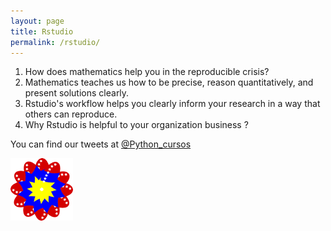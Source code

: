 ```yaml
---
layout: page
title: Rstudio
permalink: /rstudio/
---
```


1. How does mathematics help you in the reproducible crisis?
2. Mathematics teaches us how to be precise, reason quantitatively, and present solutions clearly.
3. Rstudio's workflow helps you clearly inform your research in a way that others can reproduce.
4. Why Rstudio is helpful to your organization business ?

You can find our tweets at [@Python_cursos](https://twitter.com/Python_cursos)


<a href="/pdfs/Curso de Rstudio.pdf" class="image fit"  type="application/pdf" ><img src="/img/bandera.png" alt=""></a>

